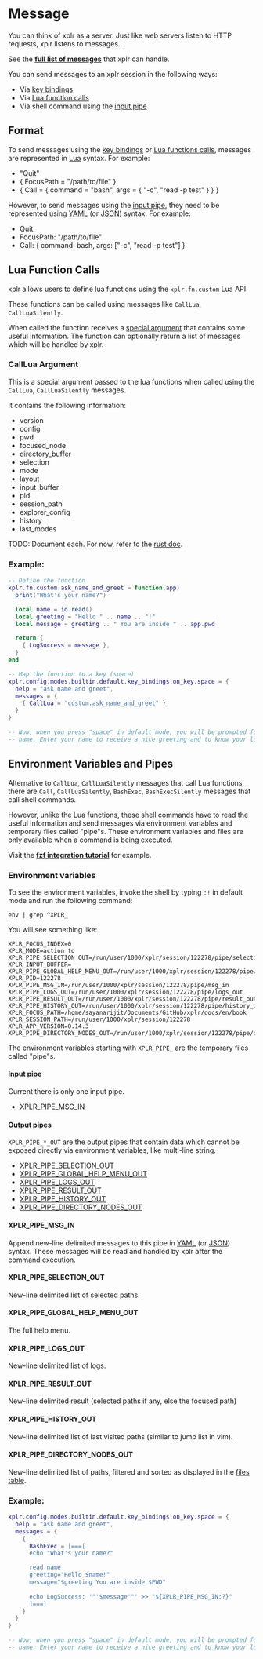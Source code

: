 Message
=======

You can think of xplr as a server. Just like web servers listen to HTTP
requests, xplr listens to messages.

See the
[**full list of messages**](https://docs.rs/xplr/latest/xplr/app/enum.ExternalMsg.html#variants)
that xplr can handle.

You can send messages to an xplr session in the following ways:

- Via [key bindings](modes.md#key-bindings)
- Via [Lua function calls](#lua-function-calls)
- Via shell command using the [input pipe](#input-pipe)


Format
------

To send messages using the [key bindings](modes.md#key-bindings) or
[Lua functions calls](#lua-functions-calls), messages are represented in
[Lua](https://www.lua.org/) syntax. For example:

- "Quit"
- { FocusPath = "/path/to/file" }
- { Call = { command = "bash", args = { "-c", "read -p test" } } }

However, to send messages using the [input pipe](#input-pipe), they need to be
represented using
[YAML](http://yaml.org/) (or [JSON](https://www.json.org)) syntax. For example:

- Quit
- FocusPath: "/path/to/file"
- Call: { command: bash, args: ["-c", "read -p test"] }


Lua Function Calls
------------------

xplr allows users to define lua functions using the `xplr.fn.custom` Lua API.

These functions can be called using messages like `CallLua`, `CallLuaSilently`.

When called the function receives a [special argument](#calllua-argument) that
contains some useful information. The function can optionally return a list of
messages which will be handled by xplr.

### CallLua Argument

This is a special argument passed to the lua functions when called using the
`CallLua`, `CallLuaSilently` messages.

It contains the following information:

- version
- config
- pwd
- focused_node
- directory_buffer
- selection
- mode
- layout
- input_buffer
- pid
- session_path
- explorer_config
- history
- last_modes

TODO: Document each. For now, refer to the
[rust doc](https://docs.rs/xplr/latest/xplr/app/struct.CallLuaArg.html#fields).

### Example:

```lua
-- Define the function
xplr.fn.custom.ask_name_and_greet = function(app)
  print("What's your name?")

  local name = io.read()
  local greeting = "Hello " .. name .. "!"
  local message = greeting .. " You are inside " .. app.pwd

  return {
    { LogSuccess = message },
  }
end

-- Map the function to a key (space)
xplr.config.modes.builtin.default.key_bindings.on_key.space = {
  help = "ask name and greet",
  messages = {
    { CallLua = "custom.ask_name_and_greet" }
  }
}

-- Now, when you press "space" in default mode, you will be prompted for your
-- name. Enter your name to receive a nice greeting and to know your location.
```


Environment Variables and Pipes
-------------------------------

Alternative to `CallLua`, `CallLuaSilently` messages that call Lua functions,
there are `Call`, `CallLuaSilently`, `BashExec`, `BashExecSilently` messages
that call shell commands.

However, unlike the Lua functions, these shell commands have to read the useful
information and send messages via environment variables and temporary files
called "pipe"s. These environment variables and files are only available when
a command is being executed.

Visit the [**fzf integration tutorial**](modes.html#tutorial-adding-a-new-mode)
for example.

### Environment variables

To see the environment variables, invoke the shell by typing `:!` in default
mode and run the following command:

```
env | grep ^XPLR_
```

You will see something like:

```
XPLR_FOCUS_INDEX=0
XPLR_MODE=action to
XPLR_PIPE_SELECTION_OUT=/run/user/1000/xplr/session/122278/pipe/selection_out
XPLR_INPUT_BUFFER=
XPLR_PIPE_GLOBAL_HELP_MENU_OUT=/run/user/1000/xplr/session/122278/pipe/global_help_menu_out
XPLR_PID=122278
XPLR_PIPE_MSG_IN=/run/user/1000/xplr/session/122278/pipe/msg_in
XPLR_PIPE_LOGS_OUT=/run/user/1000/xplr/session/122278/pipe/logs_out
XPLR_PIPE_RESULT_OUT=/run/user/1000/xplr/session/122278/pipe/result_out
XPLR_PIPE_HISTORY_OUT=/run/user/1000/xplr/session/122278/pipe/history_out
XPLR_FOCUS_PATH=/home/sayanarijit/Documents/GitHub/xplr/docs/en/book
XPLR_SESSION_PATH=/run/user/1000/xplr/session/122278
XPLR_APP_VERSION=0.14.3
XPLR_PIPE_DIRECTORY_NODES_OUT=/run/user/1000/xplr/session/122278/pipe/directory_nodes_out
```

The environment variables starting with `XPLR_PIPE_` are the temporary files
called "pipe"s.

#### Input pipe

Current there is only one input pipe.

- [XPLR_PIPE_MSG_IN](#xplr_pipe_msg_in)

#### Output pipes

`XPLR_PIPE_*_OUT` are the output pipes that contain data which cannot be
exposed directly via environment variables, like multi-line string.

- [XPLR_PIPE_SELECTION_OUT](#xplr_pipe_selection_out)
- [XPLR_PIPE_GLOBAL_HELP_MENU_OUT](#xplr_pipe_global_help_menu_out)
- [XPLR_PIPE_LOGS_OUT](#xplr_pipe_logs_out)
- [XPLR_PIPE_RESULT_OUT](#xplr_pipe_result_out)
- [XPLR_PIPE_HISTORY_OUT](#xplr_pipe_history_out)
- [XPLR_PIPE_DIRECTORY_NODES_OUT](#xplr_pipe_directory_nodes_out)

#### XPLR_PIPE_MSG_IN

Append new-line delimited messages to this pipe in [YAML](www.yaml.org) (or
[JSON](www.json.org)) syntax. These messages will be read and handled by xplr
after the command execution.

#### XPLR_PIPE_SELECTION_OUT

New-line delimited list of selected paths.

#### XPLR_PIPE_GLOBAL_HELP_MENU_OUT

The full help menu.

#### XPLR_PIPE_LOGS_OUT

New-line delimited list of logs.

#### XPLR_PIPE_RESULT_OUT

New-line delimited result (selected paths if any, else the focused path)

#### XPLR_PIPE_HISTORY_OUT

New-line delimited list of last visited paths (similar to jump list in vim).

#### XPLR_PIPE_DIRECTORY_NODES_OUT

New-line delimited list of paths, filtered and sorted as displayed in the
[files table](layouts.md#table).


### Example:

```lua
xplr.config.modes.builtin.default.key_bindings.on_key.space = {
  help = "ask name and greet",
  messages = {
    {
      BashExec = [===[
      echo "What's your name?"

      read name
      greeting="Hello $name!"
      message="$greeting You are inside $PWD"
    
      echo LogSuccess: '"'$message'"' >> "${XPLR_PIPE_MSG_IN:?}"
      ]===]
    }
  }
}

-- Now, when you press "space" in default mode, you will be prompted for your
-- name. Enter your name to receive a nice greeting and to know your location.
```

